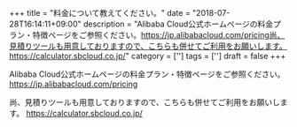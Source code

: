 +++
title = "料金について教えてください。"
date = "2018-07-28T16:14:11+09:00"
description = "Alibaba Cloud公式ホームページの料金プラン・特徴ページをご参照ください。https://jp.alibabacloud.com/pricing尚、見積りツールも用意しておりますので、こちらも併せてご利用をお願いします。https://calculator.sbcloud.co.jp/"
category = ['']
tags = ['']
draft = false
+++

Alibaba Cloud公式ホームページの料金プラン・特徴ページをご参照ください。
https://jp.alibabacloud.com/pricing

尚、見積りツールも用意しておりますので、こちらも併せてご利用をお願いします。
https://calculator.sbcloud.co.jp/
